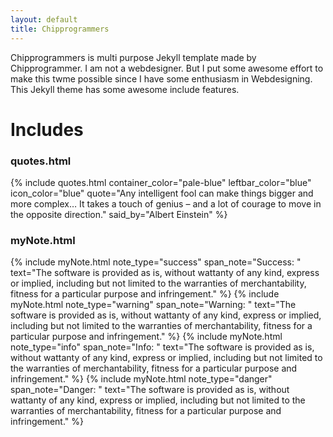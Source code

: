 ```yaml
---
layout: default
title: Chipprogrammers
---
```


Chipprogrammers is multi purpose Jekyll template made by Chipprogrammer. I am not a webdesigner. But I put some awesome effort to make this twme possible since I have some enthusiasm in Webdesigning. This Jekyll theme has some awesome include features.
# Includes

### quotes.html
{% include quotes.html container_color="pale-blue" leftbar_color="blue" icon_color="blue" quote="Any intelligent fool can make things bigger and more complex… It takes a touch of genius – and a lot of courage to move in the opposite direction." said_by="Albert Einstein" %}
### myNote.html
{% include myNote.html note_type="success" span_note="Success: " text="The software is provided as is, without wattanty of any kind, express or implied, including but not limited to the warranties of merchantability, fitness for a particular purpose and infringement." %}
{% include myNote.html note_type="warning" span_note="Warning: " text="The software is provided as is, without wattanty of any kind, express or implied, including but not limited to the warranties of merchantability, fitness for a particular purpose and infringement." %}
{% include myNote.html note_type="info" span_note="Info: " text="The software is provided as is, without wattanty of any kind, express or implied, including but not limited to the warranties of merchantability, fitness for a particular purpose and infringement." %}
{% include myNote.html note_type="danger" span_note="Danger: " text="The software is provided as is, without wattanty of any kind, express or implied, including but not limited to the warranties of merchantability, fitness for a particular purpose and infringement." %}
